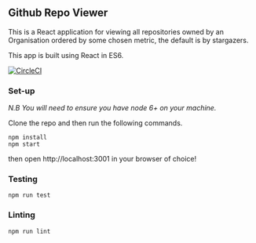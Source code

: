 ## Github Repo Viewer

This is a React application for viewing all repositories owned by an Organisation ordered by some chosen metric, the default is by stargazers.

This app is built using React in ES6.

[![CircleCI](https://circleci.com/gh/GordyD/repo-viewer-ui.svg?style=svg)](https://circleci.com/gh/GordyD/repo-viewer-ui)

### Set-up

*N.B You will need to ensure you have node 6+ on your machine.*

Clone the repo and then run the following commands.

```
npm install
npm start
```

then open http://localhost:3001 in your browser of choice!

### Testing

`npm run test`

### Linting

`npm run lint`
